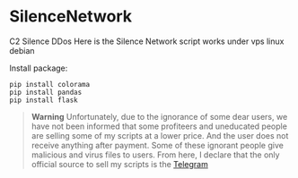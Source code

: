 # SilenceNetwork
C2 Silence DDos 
Here is the Silence Network script works under vps linux debian

Install package:
```
pip install colorama
pip install pandas
pip install flask
````


> **Warning**
> Unfortunately, due to the ignorance of some dear users, we have not been informed that some profiteers and uneducated people are selling some of my scripts at a lower price. And the user does not receive anything after payment. Some of these ignorant people give malicious and virus files to users. From here, I declare that the only official source to sell my scripts is the [Telegram]()
